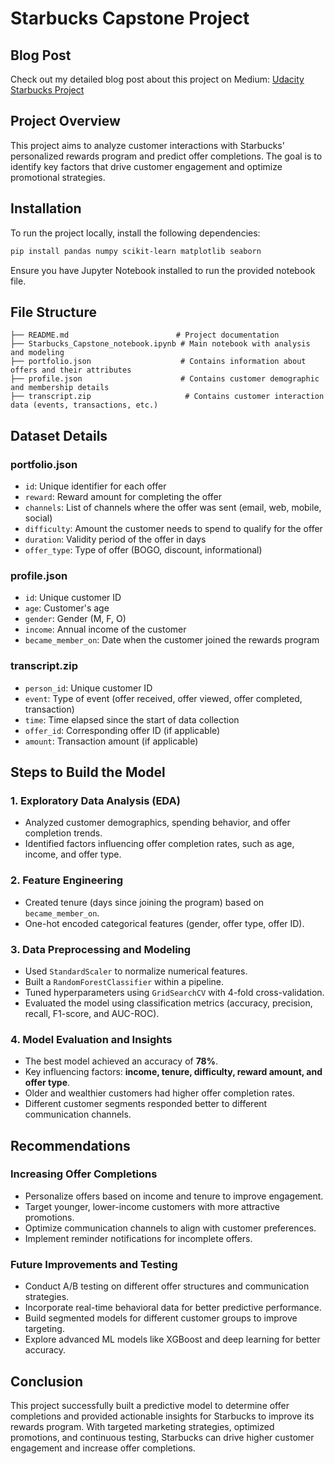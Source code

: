 # Starbucks Capstone Project

## Blog Post

Check out my detailed blog post about this project on Medium: [Udacity Starbucks Project](https://medium.com/@tshepisomokoena20/udacity-starbucks-project-7f955aabf1d6)

## Project Overview

This project aims to analyze customer interactions with Starbucks' personalized rewards program and predict offer completions. The goal is to identify key factors that drive customer engagement and optimize promotional strategies.

## Installation

To run the project locally, install the following dependencies:

```bash
pip install pandas numpy scikit-learn matplotlib seaborn
```

Ensure you have Jupyter Notebook installed to run the provided notebook file.

## File Structure

```
├── README.md                        # Project documentation
├── Starbucks_Capstone_notebook.ipynb # Main notebook with analysis and modeling
├── portfolio.json                    # Contains information about offers and their attributes
├── profile.json                      # Contains customer demographic and membership details
├── transcript.zip                     # Contains customer interaction data (events, transactions, etc.)
```

## Dataset Details

### **portfolio.json**

- `id`: Unique identifier for each offer
- `reward`: Reward amount for completing the offer
- `channels`: List of channels where the offer was sent (email, web, mobile, social)
- `difficulty`: Amount the customer needs to spend to qualify for the offer
- `duration`: Validity period of the offer in days
- `offer_type`: Type of offer (BOGO, discount, informational)

### **profile.json**

- `id`: Unique customer ID
- `age`: Customer's age
- `gender`: Gender (M, F, O)
- `income`: Annual income of the customer
- `became_member_on`: Date when the customer joined the rewards program

### **transcript.zip**

- `person_id`: Unique customer ID
- `event`: Type of event (offer received, offer viewed, offer completed, transaction)
- `time`: Time elapsed since the start of data collection
- `offer_id`: Corresponding offer ID (if applicable)
- `amount`: Transaction amount (if applicable)

## Steps to Build the Model

### 1. **Exploratory Data Analysis (EDA)**

- Analyzed customer demographics, spending behavior, and offer completion trends.
- Identified factors influencing offer completion rates, such as age, income, and offer type.

### 2. **Feature Engineering**

- Created tenure (days since joining the program) based on `became_member_on`.
- One-hot encoded categorical features (gender, offer type, offer ID).

### 3. **Data Preprocessing and Modeling**

- Used `StandardScaler` to normalize numerical features.
- Built a `RandomForestClassifier` within a pipeline.
- Tuned hyperparameters using `GridSearchCV` with 4-fold cross-validation.
- Evaluated the model using classification metrics (accuracy, precision, recall, F1-score, and AUC-ROC).

### 4. **Model Evaluation and Insights**

- The best model achieved an accuracy of **78%**.
- Key influencing factors: **income, tenure, difficulty, reward amount, and offer type**.
- Older and wealthier customers had higher offer completion rates.
- Different customer segments responded better to different communication channels.

## Recommendations

### **Increasing Offer Completions**

- Personalize offers based on income and tenure to improve engagement.
- Target younger, lower-income customers with more attractive promotions.
- Optimize communication channels to align with customer preferences.
- Implement reminder notifications for incomplete offers.

### **Future Improvements and Testing**

- Conduct A/B testing on different offer structures and communication strategies.
- Incorporate real-time behavioral data for better predictive performance.
- Build segmented models for different customer groups to improve targeting.
- Explore advanced ML models like XGBoost and deep learning for better accuracy.

## Conclusion

This project successfully built a predictive model to determine offer completions and provided actionable insights for Starbucks to improve its rewards program. With targeted marketing strategies, optimized promotions, and continuous testing, Starbucks can drive higher customer engagement and increase offer completions.

